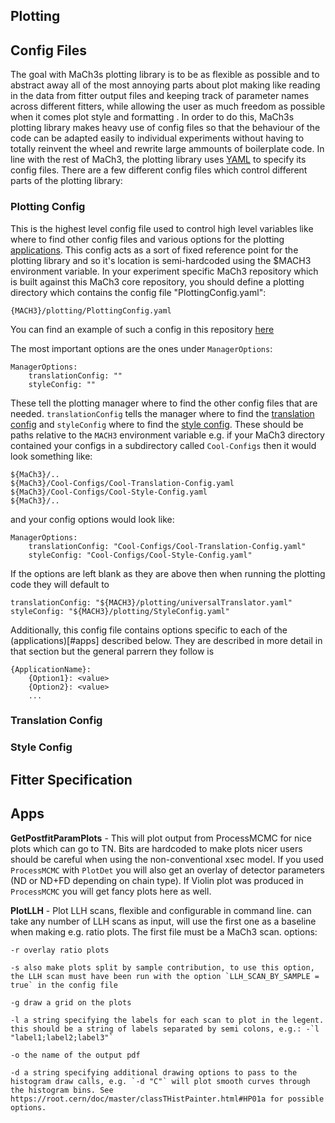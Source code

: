 ## Plotting

## Config Files

The goal with MaCh3s plotting library is to be as flexible as possible and to abstract away all of the most annoying parts about plot making like reading in the data from fitter output files and keeping track of parameter names across different fitters, while allowing the user as much freedom as possible when it comes plot style and formatting . In order to do this, MaCh3s plotting library makes heavy use of config files so that the behaviour of the code can be adapted easily to individual experiments without having to totally reinvent the wheel and rewrite large ammounts of boilerplate code. In line with the rest of MaCh3, the plotting library uses [YAML](https://yaml.org/spec/1.2.2/) to specify its config files. There are a few different config files which control different parts of the plotting library:

### Plotting Config

This is the highest level config file used to control high level variables like where to find other config files and various options for the plotting [applications](#apps). This config acts as a sort of fixed reference point for the plotting library and so it's location is semi-hardcoded using the $MACH3 environment variable. In your experiment specific MaCh3 repository which is built against this MaCh3 core repository, you should define a plotting directory which contains the config file "PlottingConfig.yaml":

```
{MACH3}/plotting/PlottingConfig.yaml
```

You can find an example of such a config in this repository [here](https://github.com/mach3-software/MaCh3/plotting/PlottingConfig.yaml)

The most important options are the ones under `ManagerOptions`:

```
ManagerOptions:
    translationConfig: "" 
    styleConfig: ""
```

 These tell the plotting manager where to find the other config files that are needed. `translationConfig` tells the manager where to find the [translation config](#translation-config) and `styleConfig` where to find the [style config](#style-config). These should be paths relative to the `MACH3` environment variable e.g. if your MaCh3 directory contained your configs in a subdirectory called `Cool-Configs` then it would look something like:

```
${MaCh3}/..
${MaCh3}/Cool-Configs/Cool-Translation-Config.yaml
${MaCh3}/Cool-Configs/Cool-Style-Config.yaml
${MaCh3}/..
```
and your config options would look like:
 
```
ManagerOptions:
    translationConfig: "Cool-Configs/Cool-Translation-Config.yaml"
    styleConfig: "Cool-Configs/Cool-Style-Config.yaml"
```

If the options are left blank as they are above then when running the plotting code they will default to

```
translationConfig: "${MACH3}/plotting/universalTranslator.yaml"
styleConfig: "${MACH3}/plotting/StyleConfig.yaml"
```

Additionally, this config file contains options specific to each of the (applications)[#apps] described below. They are described in more detail in that section but the general parrern they follow is 
```
{ApplicationName}:
    {Option1}: <value>
    {Option2}: <value>
    ...
```

### Translation Config

### Style Config

## Fitter Specification

## Apps

**GetPostfitParamPlots** - This will plot output from ProcessMCMC for nice plots which can go to TN. Bits are hardcoded to make plots nicer users should be careful when using the non-conventional xsec model. If you used `ProcessMCMC` with `PlotDet` you will also get an overlay of detector parameters (ND or ND+FD depending on chain type). If Violin plot was produced in `ProcessMCMC` you will get fancy plots here as well.


**PlotLLH** - Plot LLH scans, flexible and configurable in command line. can take any number of LLH scans as input, will use the first one as a baseline when making e.g. ratio plots. The first file must be a MaCh3 scan.
options:

    -r overlay ratio plots

    -s also make plots split by sample contribution, to use this option, the LLH scan must have been run with the option `LLH_SCAN_BY_SAMPLE = true` in the config file

    -g draw a grid on the plots

    -l a string specifying the labels for each scan to plot in the legent. this should be a string of labels separated by semi colons, e.g.: -`l "label1;label2;label3"`

    -o the name of the output pdf

    -d a string specifying additional drawing options to pass to the histogram draw calls, e.g. `-d "C"` will plot smooth curves through the histogram bins. See https://root.cern/doc/master/classTHistPainter.html#HP01a for possible options.
